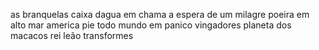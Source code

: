 as branquelas
caixa dagua em chama
a espera de um milagre
poeira em alto mar
america pie
todo mundo em panico 
vingadores
planeta dos macacos
rei leão 
transformes
